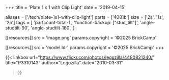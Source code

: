 +++
title = 'Plate 1 x 1 with Clip Light'
date  = '2019-04-15'

aliases = ['/tech/plate-1x1-with-clip-light']
parts = ['4081b']
size  = ['2s', '1s', '2p']
tags  = [
  'partcount-total-1',
  'function-backup: ["stud_tilt"]',
  'angle-studtilt-90',
  'angle-studtilt-180',
]

[[resources]]
src              = 'image.png'
params.copyright = '©2025 BrickCamp'

[[resources]]
src              = 'model.ldr'
params.copyright = '©2025 BrickCamp'
+++

{{< linkbox
    url="https://www.flickr.com/photos/legozilla/4480821240/"
    title="P3310143"
    author="Legozilla"
    date="2010-03-31"
>}}
